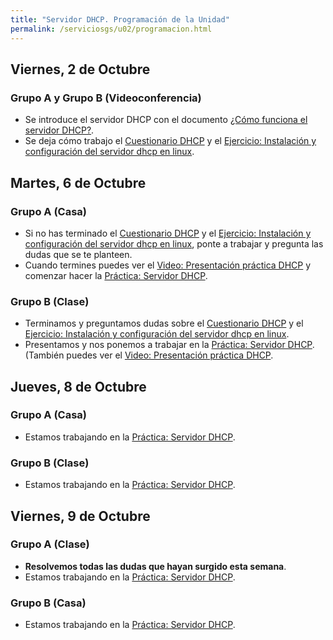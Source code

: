 ```yaml
---
title: "Servidor DHCP. Programación de la Unidad"
permalink: /serviciosgs/u02/programacion.html
---
```


## Viernes, 2 de Octubre

### Grupo A  y Grupo B **(Videoconferencia)**

* Se introduce el servidor DHCP con el documento [¿Cómo funciona el servidor DHCP?](dhcp.html).
* Se deja cómo trabajo el [Cuestionario DHCP](cuestionario.html) y el [Ejercicio: Instalación y configuración del servidor dhcp en linux](ejercicio1.html).


## Martes, 6 de Octubre

### Grupo A **(Casa)**

* Si no has terminado el [Cuestionario DHCP](cuestionario.html) y el [Ejercicio: Instalación y configuración del servidor dhcp en linux](ejercicio1.html), ponte a trabajar y pregunta las dudas que se te planteen.
* Cuando termines puedes ver el [Video: Presentación práctica DHCP](https://youtu.be/v9UmirEidpg) y comenzar hacer la [Práctica: Servidor DHCP](practica_dhcp.html).

### Grupo B **(Clase)**

* Terminamos y preguntamos dudas sobre el [Cuestionario DHCP](cuestionario.html) y el [Ejercicio: Instalación y configuración del servidor dhcp en linux](ejercicio1.html).
* Presentamos y nos ponemos a trabajar en la [Práctica: Servidor DHCP](practica_dhcp.html). (También puedes ver el [Video: Presentación práctica DHCP](https://youtu.be/v9UmirEidpg).

## Jueves, 8 de Octubre

### Grupo A **(Casa)**

* Estamos trabajando en la [Práctica: Servidor DHCP](practica_dhcp.html).

### Grupo B **(Clase)**

* Estamos trabajando en la [Práctica: Servidor DHCP](practica_dhcp.html).

## Viernes, 9 de Octubre

### Grupo A **(Clase)**

* **Resolvemos todas las dudas que hayan surgido esta semana**.
* Estamos trabajando en la [Práctica: Servidor DHCP](practica_dhcp.html). 

### Grupo B **(Casa)**

* Estamos trabajando en la [Práctica: Servidor DHCP](practica_dhcp.html).